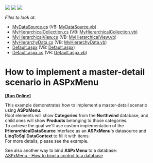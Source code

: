 <!-- default badges list -->
![](https://img.shields.io/endpoint?url=https://codecentral.devexpress.com/api/v1/VersionRange/128564478/13.2.8%2B)
[![](https://img.shields.io/badge/Open_in_DevExpress_Support_Center-FF7200?style=flat-square&logo=DevExpress&logoColor=white)](https://supportcenter.devexpress.com/ticket/details/E5192)
[![](https://img.shields.io/badge/📖_How_to_use_DevExpress_Examples-e9f6fc?style=flat-square)](https://docs.devexpress.com/GeneralInformation/403183)
<!-- default badges end -->
<!-- default file list -->
*Files to look at*:

* [MyDataSource.cs](./CS/WebSite/App_Code/MyDataSource.cs) (VB: [MyDataSource.vb](./VB/WebSite/App_Code/MyDataSource.vb))
* [MyHierarchicalCollection.cs](./CS/WebSite/App_Code/MyHierarchicalCollection.cs) (VB: [MyHierarchicalCollection.vb](./VB/WebSite/App_Code/MyHierarchicalCollection.vb))
* [MyHierarchicalView.cs](./CS/WebSite/App_Code/MyHierarchicalView.cs) (VB: [MyHierarchicalView.vb](./VB/WebSite/App_Code/MyHierarchicalView.vb))
* [MyHierarchyData.cs](./CS/WebSite/App_Code/MyHierarchyData.cs) (VB: [MyHierarchyData.vb](./VB/WebSite/App_Code/MyHierarchyData.vb))
* [Default.aspx](./CS/WebSite/Default.aspx) (VB: [Default.aspx](./VB/WebSite/Default.aspx))
* [Default.aspx.cs](./CS/WebSite/Default.aspx.cs) (VB: [Default.aspx.vb](./VB/WebSite/Default.aspx.vb))
<!-- default file list end -->
# How to implement a master-detail scenario in ASPxMenu
<!-- run online -->
**[[Run Online]](https://codecentral.devexpress.com/e5192/)**
<!-- run online end -->


<p>This example demonstrates how to implement a master-detail scenario using <strong>ASPxMenu</strong>.<br />
Root elements will show <strong>Categories</strong> from the <strong>Northwind</strong> database, and child ones will show <strong>Products</strong> belonging to those categories.<br />
To achieve the goal we'll use custom implementation of the <strong>IHierarchicalDataSource </strong>interface as an <strong>ASPxMenu</strong>'s datasource<strong> </strong>and <strong>LinqToSql</strong><strong> </strong><strong>DataContext </strong>to fill it with items.<br />
For more details, please see the example.</p><p>See also another way to bind <strong>ASPxMenu</strong> to a database:<br />
<a href="https://www.devexpress.com/Support/Center/p/E49">ASPxMenu - How to bind a control to a database</a><u><br />
</u></p>

<br/>


